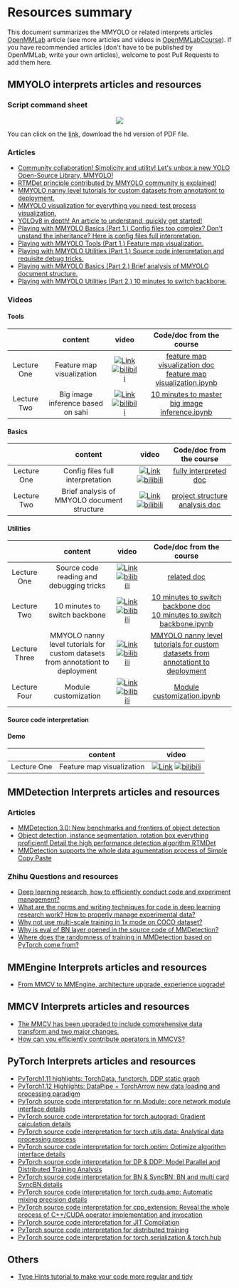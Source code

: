 # Resources summary

This document summarizes the MMYOLO or related interprets articles [OpenMMLab](https://www.zhihu.com/people/openmmlab) article (see more articles and videos in [OpenMMLabCourse](https://github.com/open-mmlab/OpenMMLabCourse)). If you have recommended articles (don't have to be published by OpenMMLab, write your own articles), welcome to post Pull Requests to add them here.

## MMYOLO interprets articles and resources

### Script command sheet

<div align=center>
<img src="https://user-images.githubusercontent.com/27466624/213104312-3580c783-2423-442f-b5f6-79204a06adb5.png">
</div>

You can click on the [link](https://pan.baidu.com/s/1QEaqT7YayUdEvh1an0gjHg?pwd=yolo), download the hd version of PDF file.

### Articles

- [Community collaboration! Simplicity and utility! Let's unbox a new YOLO Open-Source Library, MMYOLO!](https://zhuanlan.zhihu.com/p/575615805)
- [RTMDet principle contributed by MMYOLO community is explained!](https://zhuanlan.zhihu.com/p/569777684)
- [MMYOLO nanny level tutorials for custom datasets from annotationt to deployment.](https://zhuanlan.zhihu.com/p/595497726)
- [MMYOLO visualization for everything you need: test process visualization.](https://zhuanlan.zhihu.com/p/593179372)
- [YOLOv8 in depth! An article to understand, quickly get started!](https://zhuanlan.zhihu.com/p/598566644)
- [Playing with MMYOLO Basics (Part 1.) Config files too complex? Don't unstand the inheritance? Here is config files full interpretation.](https://zhuanlan.zhihu.com/p/577715188)
- [Playing with MMYOLO Tools (Part 1.) Feature map visualization.](https://zhuanlan.zhihu.com/p/578141381?)
- [Playing with MMYOLO Utilities (Part 1.) Source code interpretation and requisite debug tricks.](https://zhuanlan.zhihu.com/p/580885852)
- [Playing with MMYOLO Basics (Part 2.) Brief analysis of MMYOLO document structure.](https://zhuanlan.zhihu.com/p/584807195)
- [Playing with MMYOLO Utilities (Part 2.) 10 minutes to switch backbone.](https://zhuanlan.zhihu.com/p/585641598)

### Videos

#### Tools

|             |              content              |                                                                                                                                                                                                     video                                                                                                                                                                                                      |                                                                                                                                               Code/doc from the course                                                                                                                                                |
| :---------: | :-------------------------------: | :------------------------------------------------------------------------------------------------------------------------------------------------------------------------------------------------------------------------------------------------------------------------------------------------------------------------------------------------------------------------------------------------------------: | :-------------------------------------------------------------------------------------------------------------------------------------------------------------------------------------------------------------------------------------------------------------------------------------------------------------------: |
| Lecture One |     Feature map visualization     |  [![Link](https://i2.hdslb.com/bfs/archive/480a0eb41fce26e0acb65f82a74501418eee1032.jpg@112w_63h_1c.webp)](https://www.bilibili.com/video/BV188411s7o8) [![bilibili](https://img.shields.io/badge/dynamic/json?label=views&style=social&logo=bilibili&query=data.stat.view&url=https%3A%2F%2Fapi.bilibili.com%2Fx%2Fweb-interface%2Fview%3Fbvid%3DBV188411s7o8)](https://www.bilibili.com/video/BV188411s7o8)  | [feature map visualization doc](https://zhuanlan.zhihu.com/p/578141381)<br>[feature map visualization.ipynb](https://github.com/open-mmlab/OpenMMLabCourse/blob/main/codes/MMYOLO_tutorials/%5B%E5%B7%A5%E5%85%B7%E7%B1%BB%E7%AC%AC%E4%B8%80%E6%9C%9F%5D%E7%89%B9%E5%BE%81%E5%9B%BE%E5%8F%AF%E8%A7%86%E5%8C%96.ipynb) |
| Lecture Two | Big image inference based on sahi | [![Link](https://i0.hdslb.com/bfs/archive/62c41f508dbcf63a4c721738171612d2d7069ac2.jpg@112w_63h_1c.webp)](https://www.bilibili.com/video/BV1EK411R7Ws/) [![bilibili](https://img.shields.io/badge/dynamic/json?label=views&style=social&logo=bilibili&query=data.stat.view&url=https%3A%2F%2Fapi.bilibili.com%2Fx%2Fweb-interface%2Fview%3Fbvid%3DBV1EK411R7Ws)](https://www.bilibili.com/video/BV1EK411R7Ws/) |                                                                      [10 minutes to master big image inference.ipynb](https://github.com/open-mmlab/OpenMMLabCourse/blob/main/codes/MMYOLO_tutorials/[工具类第二期]10分钟轻松掌握大图推理.ipynb)                                                                      |

#### Basics

|             |                   content                   |                                                                                                                                                                                                    video                                                                                                                                                                                                     |                         Code/doc from the course                         |
| :---------: | :-----------------------------------------: | :----------------------------------------------------------------------------------------------------------------------------------------------------------------------------------------------------------------------------------------------------------------------------------------------------------------------------------------------------------------------------------------------------------: | :----------------------------------------------------------------------: |
| Lecture One |      Config files full interpretation       | [![Link](https://i1.hdslb.com/bfs/archive/e06daf640ea39b3c0700bb4dc758f1a253f33e13.jpg@112w_63h_1c.webp)](https://www.bilibili.com/video/BV1214y157ck) [![bilibili](https://img.shields.io/badge/dynamic/json?label=views&style=social&logo=bilibili&query=data.stat.view&url=https%3A%2F%2Fapi.bilibili.com%2Fx%2Fweb-interface%2Fview%3Fbvid%3DBV1214y157ck)](https://www.bilibili.com/video/BV1214y157ck) |     [fully interpreted doc](https://zhuanlan.zhihu.com/p/577715188)      |
| Lecture Two | Brief analysis of MMYOLO document structure | [![Link](https://i2.hdslb.com/bfs/archive/41030efb84d0cada06d5451c1e6e9bccc0cdb5a3.jpg@112w_63h_1c.webp)](https://www.bilibili.com/video/BV1LP4y117jS)[![bilibili](https://img.shields.io/badge/dynamic/json?label=views&style=social&logo=bilibili&query=data.stat.view&url=https%3A%2F%2Fapi.bilibili.com%2Fx%2Fweb-interface%2Fview%3Fbvid%3DBV1LP4y117jS)](https://www.bilibili.com/video/BV1LP4y117jS)  | [project structure analysis doc](https://zhuanlan.zhihu.com/p/584807195) |

#### Utilities

|               |                                     content                                     |                                                                                                                                                                                                    video                                                                                                                                                                                                     |                                                                                                          Code/doc from the course                                                                                                           |
| :-----------: | :-----------------------------------------------------------------------------: | :----------------------------------------------------------------------------------------------------------------------------------------------------------------------------------------------------------------------------------------------------------------------------------------------------------------------------------------------------------------------------------------------------------: | :-----------------------------------------------------------------------------------------------------------------------------------------------------------------------------------------------------------------------------------------: |
|  Lecture One  |                    Source code reading and debugging tricks                     | [![Link](https://i2.hdslb.com/bfs/archive/790d2422c879ff20488910da1c4422b667ea6af7.jpg@112w_63h_1c.webp)](https://www.bilibili.com/video/BV1N14y1V7mB) [![bilibili](https://img.shields.io/badge/dynamic/json?label=views&style=social&logo=bilibili&query=data.stat.view&url=https%3A%2F%2Fapi.bilibili.com%2Fx%2Fweb-interface%2Fview%3Fbvid%3DBV1N14y1V7mB)](https://www.bilibili.com/video/BV1N14y1V7mB) |                                                                                            [related doc](https://zhuanlan.zhihu.com/p/580885852)                                                                                            |
|  Lecture Two  |                          10 minutes to switch backbone                          | [![Link](https://i0.hdslb.com/bfs/archive/c51f1aef7c605856777249a7b4478f44bd69f3bd.jpg@112w_63h_1c.webp)](https://www.bilibili.com/video/BV1JG4y1d7GC) [![bilibili](https://img.shields.io/badge/dynamic/json?label=views&style=social&logo=bilibili&query=data.stat.view&url=https%3A%2F%2Fapi.bilibili.com%2Fx%2Fweb-interface%2Fview%3Fbvid%3DBV1JG4y1d7GC)](https://www.bilibili.com/video/BV1JG4y1d7GC) | [10 minutes to switch backbone doc](https://zhuanlan.zhihu.com/p/585641598)<br>[10 minutes to switch backbone.ipynb](https://github.com/open-mmlab/OpenMMLabCourse/blob/main/codes/MMYOLO_tutorials/[实用类第二期]10分钟换遍主干网络.ipynb) |
| Lecture Three | MMYOLO nanny level tutorials for custom datasets from annotationt to deployment | [![Link](https://i2.hdslb.com/bfs/archive/13f566c89a18c9c881713b63ec14da952d4c0b14.jpg@112w_63h_1c.webp)](https://www.bilibili.com/video/BV1RG4y137i5) [![bilibili](https://img.shields.io/badge/dynamic/json?label=views&style=social&logo=bilibili&query=data.stat.view&url=https%3A%2F%2Fapi.bilibili.com%2Fx%2Fweb-interface%2Fview%3Fbvid%3DBV1RG4y137i5)](https://www.bilibili.com/video/BV1RG4y137i5) |                                  [MMYOLO nanny level tutorials for custom datasets from annotationt to deployment](https://github.com/open-mmlab/mmyolo/blob/dev/docs/zh_cn/user_guides/custom_dataset.md)                                  |
| Lecture Four  |                              Module customization                               | [![Link](http://i2.hdslb.com/bfs/archive/5b23d41ac57466824eaf185ef806ef734414e93b.jpg@112w_63h_1c.webp)](https://www.bilibili.com/video/BV1yd4y1j7VD) [![bilibili](https://img.shields.io/badge/dynamic/json?label=views&style=social&logo=bilibili&query=data.stat.view&url=https%3A%2F%2Fapi.bilibili.com%2Fx%2Fweb-interface%2Fview%3Fbvid%3DBV1yd4y1j7VD)](https://www.bilibili.com/video/BV1yd4y1j7VD)  |                                           [Module customization.ipynb](https://github.com/open-mmlab/OpenMMLabCourse/blob/main/codes/MMYOLO_tutorials/[实用类第四期]顶会第一步·模块自定义.ipynb)                                            |

#### Source code interpretation

#### Demo

|             |          content          |                                                                                                                                                                                                     video                                                                                                                                                                                                      |
| :---------: | :-----------------------: | :------------------------------------------------------------------------------------------------------------------------------------------------------------------------------------------------------------------------------------------------------------------------------------------------------------------------------------------------------------------------------------------------------------: |
| Lecture One | Feature map visualization | [![Link](https://i0.hdslb.com/bfs/archive/081f300c84d6556f40d984cfbe801fc0644ff449.jpg@112w_63h_1c.webp)](https://www.bilibili.com/video/BV1je4y1478R/) [![bilibili](https://img.shields.io/badge/dynamic/json?label=views&style=social&logo=bilibili&query=data.stat.view&url=https%3A%2F%2Fapi.bilibili.com%2Fx%2Fweb-interface%2Fview%3Fbvid%3DBV1je4y1478R)](https://www.bilibili.com/video/BV1je4y1478R/) |

## MMDetection Interprets articles and resources

### Articles

- [MMDetection 3.0: New benchmarks and frontiers of object detection](https://zhuanlan.zhihu.com/p/575246786)
- [Object detection, instance segmentation, rotation box everything proficient! Detail the high performance detection algorithm RTMDet](https://zhuanlan.zhihu.com/p/598846422)
- [MMDetection supports the whole data agumentation process of Simple Copy Paste](https://zhuanlan.zhihu.com/p/559940982)

### Zhihu Questions and resources

- [Deep learning research, how to efficiently conduct code and experiment management?](https://www.zhihu.com/question/269707221/answer/2480772257)
- [What are the norms and writing techniques for code in deep learning research work? How to properly manage experimental data?](https://www.zhihu.com/question/268193800/answer/2586000037)
- [Why not use multi-scale training in 1x mode on COCO dataset?](https://www.zhihu.com/question/462170786/answer/1915119662)
- [Why is eval of BN layer opened in the source code of MMDetection?](https://www.zhihu.com/question/471189603/answer/2195540892)
- [Where does the randomness of training in MMDetection based on PyTorch come from?](https://www.zhihu.com/question/453511684/answer/1839683634)

## MMEngine Interprets articles and resources

- [From MMCV to MMEngine, architecture upgrade, experience upgrade!](https://zhuanlan.zhihu.com/p/571830155)

## MMCV Interprets articles and resources

- [The MMCV has been upgraded to include comprehensive data transform and two major changes.](https://zhuanlan.zhihu.com/p/572550592)
- [How can you efficiently contribute operators in MMCVS?](https://zhuanlan.zhihu.com/p/464492627)

## PyTorch Interprets articles and resources

- [PyTorch1.11 highlights: TorchData, functorch, DDP static graph](https://zhuanlan.zhihu.com/p/486222256)
- [PyTorch1.12 Highlights: DataPipe + TorchArrow new data loading and processing paradigm](https://zhuanlan.zhihu.com/p/537868554)
- [PyTorch source code interpretation for nn.Module: core network module interface details](https://zhuanlan.zhihu.com/p/340453841)
- [PyTorch source code interpretation for torch.autograd: Gradient calculation details](https://zhuanlan.zhihu.com/p/321449610)
- [PyTorch source code interpretation for torch.utils.data: Analytical data processing process](https://zhuanlan.zhihu.com/p/337850513)
- [PyTorch source code interpretation for torch.optim: Optimize algorithm interface details](https://zhuanlan.zhihu.com/p/346205754)
- [PyTorch source code interpretation for DP & DDP: Model Parallel and Distributed Training Analysis](https://zhuanlan.zhihu.com/p/343951042)
- [PyTorch source code interpretation for BN & SyncBN: BN and multi card SyncBN details](https://zhuanlan.zhihu.com/p/337732517)
- [PyTorch source code interpretation for torch.cuda.amp: Automatic mixing precision details](https://zhuanlan.zhihu.com/p/348554267)
- [PyTorch source code interpretation for cpp_extension: Reveal the whole process of C++/CUDA operator implementation and invocation](https://zhuanlan.zhihu.com/p/348555597)
- [PyTorch source code interpretation for JIT Compilation](https://zhuanlan.zhihu.com/p/361101354)
- [PyTorch source code interpretation for distributed training](https://zhuanlan.zhihu.com/p/361314953)
- [PyTorch source code interpretation for torch.serialization & torch.hub](https://zhuanlan.zhihu.com/p/364239544)

## Others

- [Type Hints tutorial to make your code more regular and tidy](https://zhuanlan.zhihu.com/p/519335398)

